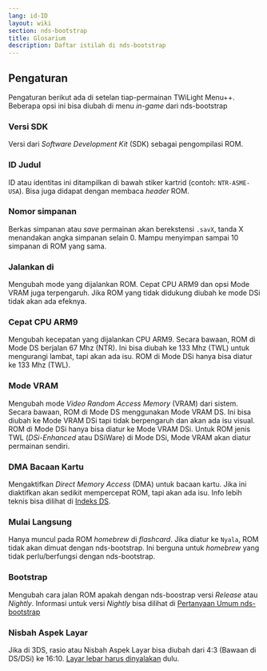 ```yaml
---
lang: id-ID
layout: wiki
section: nds-bootstrap
title: Glosarium
description: Daftar istilah di nds-bootstrap
---
```


## Pengaturan
Pengaturan berikut ada di setelan tiap-permainan TWiLight Menu++. Beberapa opsi ini bisa diubah di menu *in-game* dari nds-bootstrap

### Versi SDK
Versi dari *Software Development Kit* (SDK) sebagai pengompilasi ROM.

### ID Judul
ID atau identitas ini ditampilkan di bawah stiker kartrid (contoh: `NTR-ASME-USA`). Bisa juga didapat dengan membaca *header* ROM.

### Nomor simpanan
Berkas simpanan atau *save* permainan akan berekstensi `.savX`, tanda X menandakan angka simpanan selain 0. Mampu menyimpan sampai 10 simpanan di ROM yang sama.

### Jalankan di
Mengubah mode yang dijalankan ROM. Cepat CPU ARM9 dan opsi Mode VRAM juga terpengaruh. Jika ROM yang tidak didukung diubah ke mode DSi tidak akan ada efeknya.

### Cepat CPU ARM9
Mengubah kecepatan yang dijalankan CPU ARM9. Secara bawaan, ROM di Mode DS berjalan 67 Mhz (NTR). Ini bisa diubah ke 133 Mhz (TWL) untuk mengurangi lambat, tapi akan ada isu. ROM di Mode DSi hanya bisa diatur ke 133 Mhz (TWL).

### Mode VRAM
Mengubah mode *Video Random Access Memory* (VRAM) dari sistem. Secara bawaan, ROM di Mode DS menggunakan Mode VRAM DS. Ini bisa diubah ke Mode VRAM DSi tapi tidak berpengaruh dan akan ada isu visual. ROM di Mode DSi hanya bisa diatur ke Mode VRAM DSi. Untuk ROM jenis TWL (*DSi-Enhanced* atau DSiWare) di Mode DSi, Mode VRAM akan diatur permainan sendiri.

### DMA Bacaan Kartu
Mengaktifkan *Direct Memory Access* (DMA) untuk bacaan kartu. Jika ini diaktifkan akan sedikit mempercepat ROM, tapi akan ada isu. Info lebih teknis bisa dilihat di [Indeks DS](https://wiki.ds-homebrew.com/id-ID/ds-index/retail-roms#dma-bacaan-kartu).

### Mulai Langsung
Hanya muncul pada ROM *homebrew* di *flashcard*. Jika diatur ke `Nyala`, ROM tidak akan dimuat dengan nds-bootstrap. Ini berguna untuk *homebrew* yang tidak perlu/berfungsi dengan nds-bootstrap.

### Bootstrap
Mengubah cara jalan ROM apakah dengan nds-boostrap versi *Release* atau *Nightly*. Informasi untuk versi *Nightly* bisa dilihat di [Pertanyaan Umum nds-bootstrap](https://wiki.ds-homebrew.com/id-ID/nds-bootstrap/faq?faq=what-is-a-nightly-and-where-do-i-get-it)

### Nisbah Aspek Layar
Jika di 3DS, rasio atau Nisbah Aspek Layar bisa diubah dari 4:3 (Bawaan di DS/DSi) ke 16:10. [Layar lebar harus dinyalakan](https://wiki.ds-homebrew.com/id-ID/twilightmenu/playing-in-widescreen) dulu.
